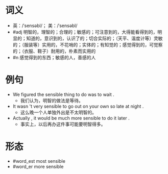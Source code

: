 # 词义
- 英：/ˈsensəbl/； 美：/ˈsensəbl/
- #adj 明智的，理智的；合理的；敏感的；可注意到的，大得能看得到的，明显的；知道的，意识到的，认识了的；切合实际的；（天平、温度计等）灵敏的；（服装等）实用的，不花哨的；实体的；有知觉的；感觉得到的，可觉察的；（衣服、鞋子）耐用的，朴素而实用的
- #n 感觉得到的东西；敏感的人，善感的人
# 例句
- We figured the sensible thing to do was to wait .
	- 我们认为，明智的做法是等待。
- It wasn 't very sensible to go out on your own so late at night .
	- 这么晚一个人单独外出是不太明智的。
- Actually , it would be much more sensible to do it later .
	- 事实上，以后再办这件事可能要明智得多。
# 形态
- #word_est most sensible
- #word_er more sensible
